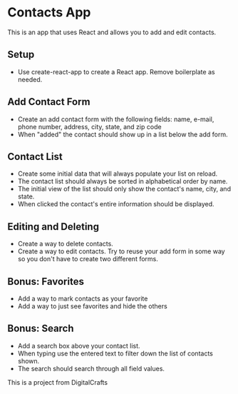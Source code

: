# Contacts App
This is an app that uses React and allows you to add and edit contacts.

## Setup
* Use create-react-app to create a React app. Remove boilerplate as needed.
## Add Contact Form
* Create an add contact form with the following fields: name, e-mail, phone number, address, city, state, and zip code
* When "added" the contact should show up in a list below the add form.
## Contact List
* Create some initial data that will always populate your list on reload.
* The contact list should always be sorted in alphabetical order by name.
* The initial view of the list should only show the contact's name, city, and state.
* When clicked the contact's entire information should be displayed.
## Editing and Deleting
* Create a way to delete contacts.
* Create a way to edit contacts. Try to reuse your add form in some way so you don't have to create two different forms.
## Bonus: Favorites
* Add a way to mark contacts as your favorite
* Add a way to just see favorites and hide the others
## Bonus: Search
* Add a search box above your contact list.
* When typing use the entered text to filter down the list of contacts shown.
* The search should search through all field values.

This is a project from DigitalCrafts